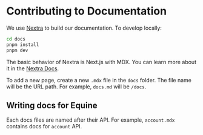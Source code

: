 # Contributing to Documentation

We use [Nextra](https://github.com/shuding/nextra) to build our documentation. To develop locally:

```sh
cd docs
pnpm install
pnpm dev
```

The basic behavior of Nextra is Next.js with MDX. You can learn more about it in the [Nextra Docs](https://nextra.site/docs/docs-theme/start).

To add a new page, create a new `.mdx` file in the `docs` folder. The file name will be the URL path. For example, `docs.md` will be `/docs`.

## Writing docs for Equine

Each docs files are named after their API. For example, `account.mdx` contains docs for `account` API.
